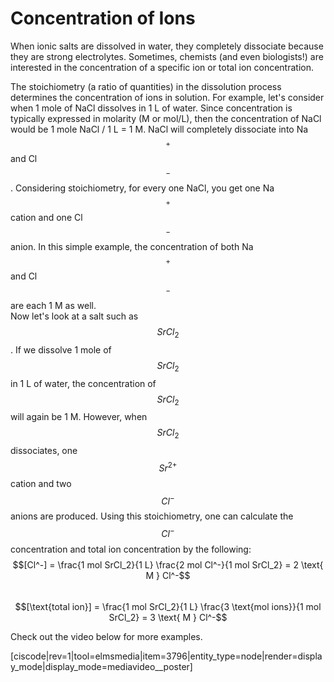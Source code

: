# Concentration of Ions

When ionic salts are dissolved in water, they completely dissociate because they are strong electrolytes.  Sometimes, chemists (and even biologists!) are interested in the concentration of a specific ion or total ion concentration. 

The stoichiometry (a ratio of quantities) in the dissolution process determines the concentration of ions in solution.  For example, let's consider when 1 mole of NaCl dissolves in 1 L of water. Since concentration is typically expressed in molarity (M or mol/L), then the concentration of NaCl would be 1 mole NaCl / 1 L = 1 M. NaCl will completely dissociate into Na$$^+$$ and Cl$$^-$$.  Considering stoichiometry, for every one NaCl, you get one Na$$^+$$ cation and one Cl$$^-$$ anion.  In this simple example, the concentration of both Na$$^+$$ and Cl$$^-$$ are each 1 M as well.  
Now let's look at a salt such as $$SrCl_2$$.  If we dissolve 1 mole of $$SrCl_2$$ in 1 L of water, the concentration of $$SrCl_2$$ will again be 1 M.  However, when $$SrCl_2$$ dissociates, one $$Sr^{2+}$$ cation and two $$Cl^-$$ anions are produced.  Using this stoichiometry, one can calculate the $$Cl^-$$ concentration and total ion concentration by the following:
$$[Cl^-] = \frac{1 mol SrCl_2}{1 L} \frac{2 mol Cl^-}{1 mol SrCl_2} = 2 \text{ M } Cl^-$$    
$$[\text{total ion}] = \frac{1 mol SrCl_2}{1 L} \frac{3 \text{mol ions}}{1 mol SrCl_2} = 3 \text{ M } Cl^-$$ 

Check out the video below for more examples.

[ciscode|rev=1|tool=elmsmedia|item=3796|entity_type=node|render=display_mode|display_mode=mediavideo__poster]



<houck-math> </houck-math>
